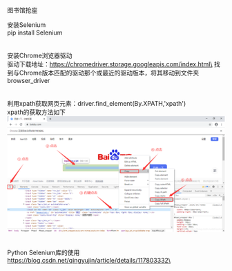 图书馆抢座


安装Selenium\
pip install Selenium\
\
\
安装Chrome浏览器驱动\
驱动下载地址：https://chromedriver.storage.googleapis.com/index.html\
找到与Chrome版本匹配的驱动那个或最近的驱动版本，将其移动到文件夹browser_driver\
\
\
利用xpath获取网页元素：driver.find_element(By.XPATH,'xpath')\
xpath的获取方法如下\
![image](https://github.com/Jasen-zhao/Seat-selection/blob/master/img/find_xpath.png)\
\
\
Python Selenium库的使用\
https://blog.csdn.net/qingyujin/article/details/117803332\
